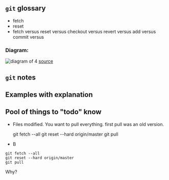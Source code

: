 ## `git` glossary

* fetch
* reset
* fetch versus reset versus checkout versus revert versus add versus commit versus 

### Diagram:
![diagram of 4](https://i.stack.imgur.com/RPeKg.png)
[source](https://stackoverflow.com/questions/3639342/whats-the-difference-between-git-reset-and-git-checkout)

## `git` notes

## Examples with explanation

## Pool of things to "todo" know

* Files modified. You want to pull everything. first pull was an old version.

  git fetch --all
  git reset --hard origin/master
  git pull
  
* B

```
git fetch --all
git reset --hard origin/master
git pull
```

Why?
